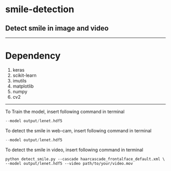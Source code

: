 # smile-detection
## Detect smile in image and video
---

# Dependency
1. keras
2. scikit-learn
3. imutils
4. matplotlib
5. numpy
6. cv2

---
To Train the model, insert following command in terminal

```python train_model.py --dataset ../datasets/SMILEsmileD \
--model output/lenet.hdf5
```


To detect the smile in web-cam, insert following command in terminal

```python detect_smile.py --cascade haarcascade_frontalface_default.xml \
--model output/lenet.hdf5
```

To detect the smile in video, insert following command in terminal
```
python detect_smile.py --cascade haarcascade_frontalface_default.xml \
--model output/lenet.hdf5 --video path/to/your/video.mov

```

